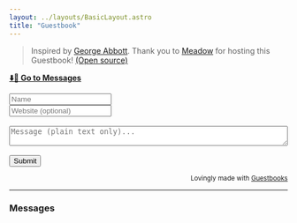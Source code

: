 ```yaml
---
layout: ../layouts/BasicLayout.astro
title: "Guestbook"
---
```


> Inspired by [George Abbott](https://gabbott.dev/guestbook). Thank you to [Meadow](https://meadow.cafe/) for hosting this Guestbook! [(Open source)](https://codeberg.org/meadowingc/guestbooks)

**[⬇️💬 Go to Messages](#guestbooks___guestbook-messages-header)**


<section class="guestbook">
    <script async src="https://guestbooks.meadow.cafe/resources/js/embed_script/410/script.js"></script> 
    <div id="guestbooks___guestbook-form-container">
        <form id="guestbooks___guestbook-form" action="https://guestbooks.meadow.cafe/guestbook/410/submit" method="post">
            <div class="guestbooks___input-container">
                <input placeholder="Name" type="text" id="name" name="name" required>
            </div>
            <div class="guestbooks___input-container">
                <input placeholder="Website (optional)" type="url" id="website" name="website">
            </div>
            <div id="guestbooks___challenge-answer-container"></div>  
            <br/>
            <div class="guestbooks___input-container">
                <textarea placeholder="Message (plain text only)..." id="text" name="text" style="width: 100%; box-sizing: border-box; resize: vertical;" required></textarea>
            </div>
            <br/>
            <input type="submit" value="Submit">
            <div id="guestbooks___error-message"></div>  
        </form>
    </div>
    <div id="guestbooks___guestbook-made-with" style="text-align: right;">
        <small>Lovingly made with <a target="_blank" href="https://guestbooks.meadow.cafe">Guestbooks</a></small>
    </div>  
    <hr style="margin: 1em 0;"/>
    <h3 id="guestbooks___guestbook-messages-header">Messages</h3>
    <div id="guestbooks___guestbook-messages-container"></div>  
<section>
